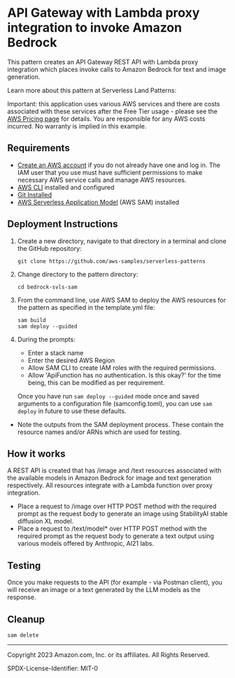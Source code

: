 # API Gateway with Lambda proxy integration to invoke Amazon Bedrock

This pattern creates an API Gateway REST API with Lambda proxy integration which places invoke calls to Amazon Bedrock for text and image generation.

Learn more about this pattern at Serverless Land Patterns: <TBD>

Important: this application uses various AWS services and there are costs associated with these services after the Free Tier usage - please see the [AWS Pricing page](https://aws.amazon.com/pricing/) for details. You are responsible for any AWS costs incurred. No warranty is implied in this example.

## Requirements

* [Create an AWS account](https://portal.aws.amazon.com/gp/aws/developer/registration/index.html) if you do not already have one and log in. The IAM user that you use must have sufficient permissions to make necessary AWS service calls and manage AWS resources.
* [AWS CLI](https://docs.aws.amazon.com/cli/latest/userguide/install-cliv2.html) installed and configured
* [Git Installed](https://git-scm.com/book/en/v2/Getting-Started-Installing-Git)
* [AWS Serverless Application Model](https://docs.aws.amazon.com/serverless-application-model/latest/developerguide/serverless-sam-cli-install.html) (AWS SAM) installed

## Deployment Instructions

1. Create a new directory, navigate to that directory in a terminal and clone the GitHub repository:
    ``` 
    git clone https://github.com/aws-samples/serverless-patterns
    ```
2. Change directory to the pattern directory:
    ```
    cd bedrock-svls-sam
    ```
3. From the command line, use AWS SAM to deploy the AWS resources for the pattern as specified in the template.yml file:
    ```
    sam build
    sam deploy --guided
    ```
4. During the prompts:
    * Enter a stack name
    * Enter the desired AWS Region
    * Allow SAM CLI to create IAM roles with the required permissions.
    * Allow 'ApiFunction has no authentication. Is this okay?' for the time being, this can be modified as per requirement.

    Once you have run `sam deploy --guided` mode once and saved arguments to a configuration file (samconfig.toml), you can use `sam deploy` in future to use these defaults.

+ Note the outputs from the SAM deployment process. These contain the resource names and/or ARNs which are used for testing.

## How it works

A REST API is created that has /image and /text resources associated with the available models in Amazon Bedrock for image and text generation respectively. All resources integrate with a Lambda function over proxy integration.
  * Place a request to /image over HTTP POST method with the required prompt as the request body to generate an image using StabilityAI stable diffusion XL model.
  * Place a request to /text/model* over HTTP POST method with the required prompt as the request body to generate a text output using various models offered by Anthropic, AI21 labs.

## Testing

Once you make requests to the API (for example - via Postman client), you will receive an image or a text generated by the LLM models as the response.


## Cleanup
 
 ```
 sam delete
 ```
 
----
Copyright 2023 Amazon.com, Inc. or its affiliates. All Rights Reserved.

SPDX-License-Identifier: MIT-0

